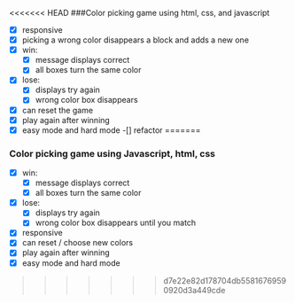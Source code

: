 
<<<<<<< HEAD
###Color picking game using html, css, and javascript
-[x] responsive
-[x] picking a wrong color disappears a block and adds a new one
-[x] win: 
	-[x] message displays correct
	-[x] all boxes turn the same color
-[x] lose:
	-[x] displays try again
	-[x] wrong color box disappears
-[x] can reset the game
-[x] play again after winning
-[x] easy mode and hard mode
-[] refactor
=======
### Color picking game using Javascript, html, css

- [x] win: 
	- [x] message displays correct
	- [x] all boxes turn the same color
- [x] lose:
	- [x] displays try again
	- [x] wrong color box disappears until you match
- [x] responsive
- [x] can reset / choose new colors
- [x] play again after winning
- [x] easy mode and hard mode
>>>>>>> d7e22e82d178704db55816769590920d3a449cde
